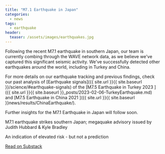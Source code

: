 ```yaml
---
title: "M7.1 Earthquake in Japan"
categories:
  - news
tags:
  - earthquake
header:
  teaser: /assets/images/earthquakes.jpg
---
```


Following the recent M7.1 earthquake in southern Japan, our team is currently combing through the WAVE network data, as we believe we've captured this significant seismic activity. We've successfully detected other earthquakes around the world, including in Turkey and China. 

For more details on our earthquake tracking and previous findings, check our past analysis of [Earthquake signals]({{ site.url }}{{ site.baseurl }}/science/#earthquake-signals) of the [M7.5 Earthquake in Turkey 2023 <i class="fa fa-file-text" aria-hidden="true"></i>]({{ site.url }}{{ site.baseurl }}_posts/2023-02-06-TurkeyEarthquake.md) and [M7.5 Earthquake in China 2021 <i class="fa fa-file-text" aria-hidden="true"></i>]({{ site.url }}{{ site.baseurl }}news/results/ChinaEarthquake/).

Further insights for the M7.1 Earthquake in Japan will follow soon. 

<div class="substack-post-embed"><p lang="en">M7.1 earthquake strikes southern Japan; megaquake advisory issued by Judith Hubbard & Kyle Bradley</p><p>An indication of elevated risk - but not a prediction</p><a data-post-link href="https://earthquakeinsights.substack.com/p/m71-earthquake-strikes-southern-japan">Read on Substack</a></div><script async src="https://substack.com/embedjs/embed.js" charset="utf-8"></script>
